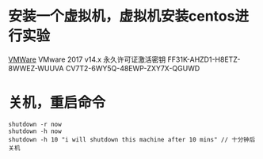 # 安装一个虚拟机，虚拟机安装centos进行实验
[VMWare](https://www.vmware.com/cn.html)
VMware 2017 v14.x 永久许可证激活密钥
FF31K-AHZD1-H8ETZ-8WWEZ-WUUVA
CV7T2-6WY5Q-48EWP-ZXY7X-QGUWD

# 关机，重启命令
```
shutdown -r now
shutdown -h now
shutdown -h 10 "i will shutdown this machine after 10 mins" // 十分钟后关机
```
